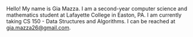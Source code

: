 Hello! My name is Gia Mazza. I am a second-year computer science and mathematics student at Lafayette College in Easton, PA.
I am currently taking CS 150 - Data Structures and Algorithms.
I can be reached at gia.mazza26@gmail.com.
